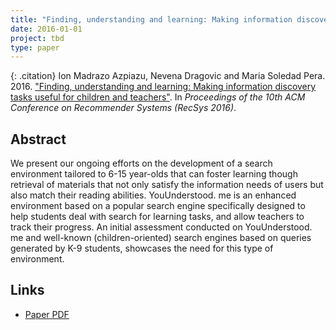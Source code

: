 ```yaml
---
title: "Finding, understanding and learning: Making information discovery tasks useful for children and teachers"
date: 2016-01-01
project: tbd
type: paper
---
```


{: .citation}
Ion Madrazo Azpiazu, Nevena Dragovic and Maria Soledad Pera. 2016. ["Finding, understanding and learning: Making information discovery tasks useful for children and teachers"](#). In <cite>Proceedings of the 10th ACM Conference on Recommender Systems (RecSys 2016)</cite>.

## Abstract

We present our ongoing efforts on the development of a search environment tailored to 6-15 year-olds that can foster learning though retrieval of materials that not only satisfy the information needs of users but also match their reading abilities. YouUnderstood. me is an enhanced environment based on a popular search engine specifically designed to help students deal with search for learning tasks, and allow teachers to track their progress. An initial assessment conducted on YouUnderstood. me and well-known (children-oriented) search engines based on queries generated by K-9 students, showcases the need for this type of environment.
## Links

* [Paper PDF](https://scholarworks.boisestate.edu/cgi/viewcontent.cgi?article=1071&context=cs_facpubs)
